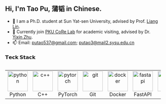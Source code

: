 ## Hi, I'm Tao Pu, 蒲韬 in Chinese.

- 🏫 I am a Ph.D. student at Sun Yat-sen University, advised by Prof. [Liang Lin](http://www.linliang.net).
- 🏢 Currently join [PKU CoRe Lab](https://pku.ai/) for academic visiting, advised by Dr. [Yixin Zhu](https://yzhu.io/).
- 📫 Email: putao537@gmail.com; putao3@mail2.sysu.edu.cn

<!-- updated by https://jsoncv.reorx.com/editor/ -->

### 𝗧𝗲𝗰𝗸 𝗦𝘁𝗮𝗰𝗸
<div style="display: flex; align-items: flex-start; align: center">
  <table align="center">
    <tr>
      <td align="center" width="96"> <img src="https://skillicons.dev/icons?i=python" alt="python" width="65" height="65" /> </a> <br>Python </td>
      <td align="center" width="96"> <img src="https://skillicons.dev/icons?i=cpp" alt="c++" width="65" height="65" /> </a> <br>C++ </td>
      <td align="center" width="96"> <img src="https://skillicons.dev/icons?i=pytorch" alt="pytorch" width="65" height="65" /> </a> <br>PyTorch </td>
      <td align="center" width="96"> <img src="https://skillicons.dev/icons?i=git" alt="git" width="65" height="65" /> </a> <br>Git </td>
      <td align="center" width="96"> <img src="https://skillicons.dev/icons?i=docker" alt="docker" width="65" height="65" /> </a> <br>Docker </td>
      <td align="center" width="96"> <img src="https://skillicons.dev/icons?i=fastapi" alt="fastapi" width="65" height="65" /> </a> <br>FastAPI </td>
      <td align="center" width="96"> <img src="https://skillicons.dev/icons?i=latex" alt="latex" width="65" height="65" /> </a> <br>Latex </td>
    </tr>
  </table>
</div>
